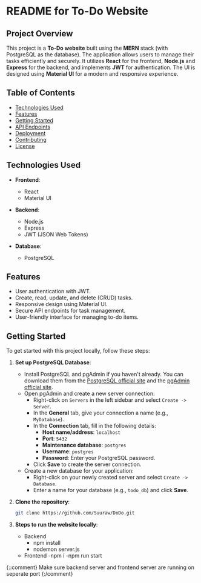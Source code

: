 # README for To-Do Website

## Project Overview

This project is a **To-Do website** built using the **MERN** stack (with PostgreSQL as the database). The application allows users to manage their tasks efficiently and securely. It utilizes **React** for the frontend, **Node.js** and **Express** for the backend, and implements **JWT** for authentication. The UI is designed using **Material UI** for a modern and responsive experience.

## Table of Contents

- [Technologies Used](#technologies-used)
- [Features](#features)
- [Getting Started](#getting-started)
- [API Endpoints](#api-endpoints)
- [Deployment](#deployment)
- [Contributing](#contributing)
- [License](#license)

## Technologies Used

- **Frontend**:
  - React
  - Material UI

- **Backend**:
  - Node.js
  - Express
  - JWT (JSON Web Tokens)

- **Database**:
  - PostgreSQL

## Features

- User authentication with JWT.
- Create, read, update, and delete (CRUD) tasks.
- Responsive design using Material UI.
- Secure API endpoints for task management.
- User-friendly interface for managing to-do items.

## Getting Started

To get started with this project locally, follow these steps:

1. **Set up PostgreSQL Database**:
   - Install PostgreSQL and pgAdmin if you haven't already. You can download them from the [PostgreSQL official site](https://www.postgresql.org/download/) and the [pgAdmin official site](https://www.pgadmin.org/download/).
   - Open pgAdmin and create a new server connection:
     - Right-click on `Servers` in the left sidebar and select `Create -> Server`.
     - In the **General** tab, give your connection a name (e.g., `MyDatabase`).
     - In the **Connection** tab, fill in the following details:
       - **Host name/address**: `localhost`
       - **Port**: `5432`
       - **Maintenance database**: `postgres`
       - **Username**: `postgres`
       - **Password**: Enter your PostgreSQL password.
     - Click **Save** to create the server connection.
   - Create a new database for your application:
     - Right-click on your newly created server and select `Create -> Database`.
     - Enter a name for your database (e.g., `todo_db`) and click **Save**.

2. **Clone the repository**:
   ```bash
   git clone https://github.com/Suuraw/DoDo.git
3. **Steps to run the website locally**:
   - Backend
       - npm install
       - nodemon server.js 
   - Frontend
       -npm i
       -npm run start
  
{::comment} Make sure backend server and frontend server are running on seperate port {:/comment}
